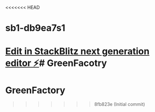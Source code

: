 <<<<<<< HEAD
# sb1-db9ea7s1

[Edit in StackBlitz next generation editor ⚡️](https://stackblitz.com/~/github.com/ShinMinkyu-Lily/sb1-db9ea7s1)# GreenFacotry
=======
# GreenFactory
>>>>>>> 8fb823e (Initial commit)

